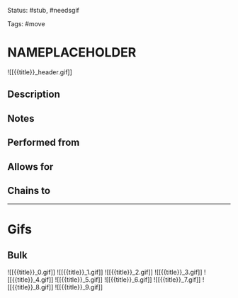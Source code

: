 Status: #stub, #needsgif 

Tags: #move

# NAMEPLACEHOLDER
![[{{title}}_header.gif]]
## Description


## Notes


## Performed from


## Allows for


## Chains to


___
# Gifs
## Bulk
![[{{title}}_0.gif]]
![[{{title}}_1.gif]]
![[{{title}}_2.gif]]
![[{{title}}_3.gif]]
![[{{title}}_4.gif]]
![[{{title}}_5.gif]]
![[{{title}}_6.gif]]
![[{{title}}_7.gif]]
![[{{title}}_8.gif]]
![[{{title}}_9.gif]]